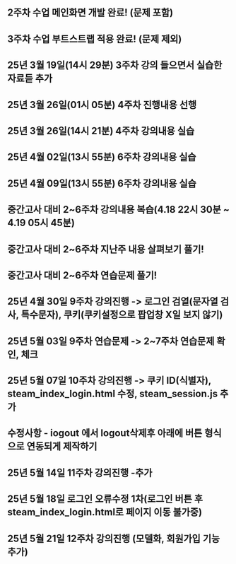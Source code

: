 ## 2주차 수업 메인화면 개발 완료! (문제 포함)
## 3주차 수업 부트스트랩 적용 완료! (문제 제외)
## 25년 3월 19일(14시 29분) 3주차 강의 들으면서 실습한 자료듣 추가
## 25년 3월 26일(01시 05분) 4주차 진행내용 선행
## 25년 3월 26일(14시 21분) 4주차 강의내용 실습
## 25년 4월 02일(13시 55분) 6주차 강의내용 실습
## 25년 4월 09일(13시 55분) 6주차 강의내용 실습
## 중간고사 대비 2~6주차 강의내용 복습(4.18 22시 30분 ~ 4.19 05시 45분)
## 중간고사 대비 2~6주차 지난주 내용 살펴보기 풀기!
## 중간고사 대비 2~6주차 연습문제 풀기!

## 25년 4월 30일 9주차 강의진행 -> 로그인 검열(문자열 검사, 특수문자), 쿠키(쿠키설정으로 팝업창 X일 보지 않기)
## 25년 5월 03일 9주차 연습문제 -> 2~7주차 연습문제 확인, 체크
## 25년 5월 07일 10주차 강의진행 -> 쿠키 ID(식별자), steam_index_login.html 수정, steam_session.js 추가
## 수정사항 - iogout <body class="text-center" onload="logout();">에서 logout삭제후 아래에 버튼 형식으로 연동되게 제작하기
## 25년 5월 14일 11주차 강의진행 -추가
## 25년 5월 18일 로그인 오류수정 1차(로그인 버튼 후 steam_index_login.html로 페이지 이동 불가중)
## 25년 5월 21일 12주차 강의진행 (모델화, 회원가입 기능 추가)










